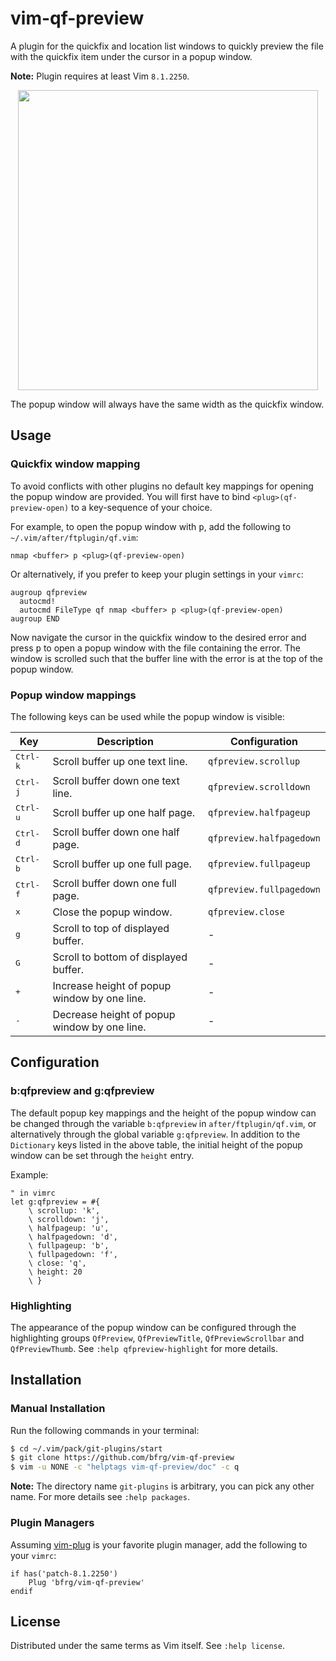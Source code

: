 # vim-qf-preview

A plugin for the quickfix and location list windows to quickly preview the file
with the quickfix item under the cursor in a popup window.

**Note:** Plugin requires at least Vim `8.1.2250`.

<dl>
  <p align="center">
  <a href="https://asciinema.org/a/265817">
    <img src="https://asciinema.org/a/265817.png" width="480">
  </a>
  </p>
</dl>

The popup window will always have the same width as the quickfix window.


## Usage

### Quickfix window mapping

To avoid conflicts with other plugins no default key mappings for opening the
popup window are provided. You will first have to bind `<plug>(qf-preview-open)`
to a key-sequence of your choice.

For example, to open the popup window with <kbd>p</kbd>, add the following to
`~/.vim/after/ftplugin/qf.vim`:
```vim
nmap <buffer> p <plug>(qf-preview-open)
```

Or alternatively, if you prefer to keep your plugin settings in your `vimrc`:
```vim
augroup qfpreview
  autocmd!
  autocmd FileType qf nmap <buffer> p <plug>(qf-preview-open)
augroup END
```

Now navigate the cursor in the quickfix window to the desired error and press
<kbd>p</kbd> to open a popup window with the file containing the error. The
window is scrolled such that the buffer line with the error is at the top of the
popup window.

### Popup window mappings

The following keys can be used while the popup window is visible:

| Key               | Description                                 | Configuration           |
| ----------------- | ------------------------------------------- | ----------------------- |
| <kbd>Ctrl-k</kbd> | Scroll buffer up one text line.             | `qfpreview.scrollup`    |
| <kbd>Ctrl-j</kbd> | Scroll buffer down one text line.           | `qfpreview.scrolldown`  |
| <kbd>Ctrl-u</kbd> | Scroll buffer up one half page.             | `qfpreview.halfpageup`  |
| <kbd>Ctrl-d</kbd> | Scroll buffer down one half page.           | `qfpreview.halfpagedown`|
| <kbd>Ctrl-b</kbd> | Scroll buffer up one full page.             | `qfpreview.fullpageup`  |
| <kbd>Ctrl-f</kbd> | Scroll buffer down one full page.           | `qfpreview.fullpagedown`|
| <kbd>x</kbd>      | Close the popup window.                     | `qfpreview.close`       |
| <kbd>g</kbd>      | Scroll to top of displayed buffer.          | -                       |
| <kbd>G</kbd>      | Scroll to bottom of displayed buffer.       | -                       |
| <kbd>+</kbd>      | Increase height of popup window by one line.| -                       |
| <kbd>-</kbd>      | Decrease height of popup window by one line.| -                       |


## Configuration

### b:qfpreview and g:qfpreview

The default popup key mappings and the height of the popup window can be changed
through the variable `b:qfpreview` in `after/ftplugin/qf.vim`, or alternatively
through the global variable `g:qfpreview`. In addition to the `Dictionary` keys
listed in the above table, the initial height of the popup window can be set
through the `height` entry.

Example:
```vim
" in vimrc
let g:qfpreview = #{
    \ scrollup: 'k',
    \ scrolldown: 'j',
    \ halfpageup: 'u',
    \ halfpagedown: 'd',
    \ fullpageup: 'b',
    \ fullpagedown: 'f',
    \ close: 'q',
    \ height: 20
    \ }
```

### Highlighting

The appearance of the popup window can be configured through the highlighting
groups `QfPreview`, `QfPreviewTitle`, `QfPreviewScrollbar` and `QfPreviewThumb`.
See `:help qfpreview-highlight` for more details.


## Installation

### Manual Installation

Run the following commands in your terminal:
```bash
$ cd ~/.vim/pack/git-plugins/start
$ git clone https://github.com/bfrg/vim-qf-preview
$ vim -u NONE -c "helptags vim-qf-preview/doc" -c q
```
**Note:** The directory name `git-plugins` is arbitrary, you can pick any other
name. For more details see `:help packages`.

### Plugin Managers

Assuming [vim-plug](https://github.com/junegunn/vim-plug) is your favorite
plugin manager, add the following to your `vimrc`:
```vim
if has('patch-8.1.2250')
    Plug 'bfrg/vim-qf-preview'
endif
```


## License

Distributed under the same terms as Vim itself. See `:help license`.
